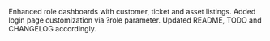 Enhanced role dashboards with customer, ticket and asset listings.
Added login page customization via ?role parameter.
Updated README, TODO and CHANGELOG accordingly.
